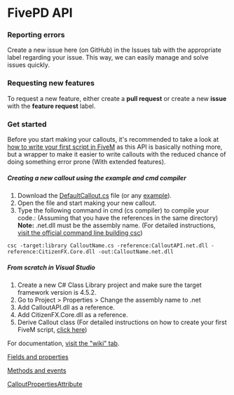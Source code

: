 # FivePD API

### Reporting errors

Create a new issue here (on GitHub) in the Issues tab with the appropriate label regarding your issue. This way, we can easily manage and solve issues quickly.

### Requesting new features

To request a new feature, either create a **pull request** or create a new **issue** with the **feature request** label.

### Get started

Before you start making your callouts, it's recommended to take a look at [how to write your first script in FiveM](https://docs.fivem.net/docs/scripting-manual/runtimes/csharp/) as this API is basically nothing more, but a wrapper to make it easier to write callouts with the reduced chance of doing something error prone (With extended features).

##### Creating a new callout using the example and cmd compiler
1. Download the [DefaultCallout.cs](https://github.com/KDani-99/FivePD-API/blob/master/DefaultCallout.cs) file (or any [example](https://github.com/KDani-99/FivePD-API/tree/master/Examples)).
2. Open the file and start making your new callout.
3. Type the following command in cmd (cs compiler) to compile your code.: (Assuming that you have the references in the same directory)<br/>
**Note:** .net.dll must be the assembly name. (For detailed instructions, [visit the official command line building csc](https://docs.microsoft.com/en-us/dotnet/csharp/language-reference/compiler-options/command-line-building-with-csc-exe))
```
csc -target:library CalloutName.cs -reference:CalloutAPI.net.dll -reference:CitizenFX.Core.dll -out:CalloutName.net.dll
```

##### From scratch in Visual Studio
1. Create a new C# Class Library project and make sure the target framework version is 4.5.2.
2. Go to Project > <ProjectName> Properties > Change the assembly name to <ProjectName>.net
2. Add CalloutAPI.dll as a reference.
3. Add CitizenFX.Core.dll as a reference.
4. Derive Callout class
(For detailed instructions on how to create your first FiveM script, [click here](https://docs.fivem.net/docs/scripting-manual/runtimes/csharp/ "refer here"))

For documentation, [visit the "wiki" tab](https://github.com/KDani-99/FivePD-API/wiki).

[Fields and properties](https://github.com/KDani-99/FivePD-API/wiki/Fields-and-Properties)

[Methods and events](https://github.com/KDani-99/FivePD-API/wiki/Methods-and-Events)

[CalloutPropertiesAttribute](https://github.com/KDani-99/FivePD-API/wiki/CalloutPropertiesAttribute)
